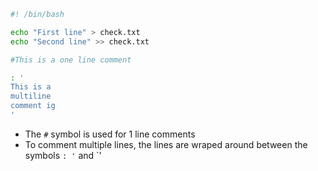 ```bash
#! /bin/bash

echo "First line" > check.txt
echo "Second line" >> check.txt

#This is a one line comment

: '
This is a 
multiline
comment ig
'
```

+ The `#` symbol is used for 1 line comments
+ To comment multiple lines, the lines are wraped around between the symbols `: '` and `'